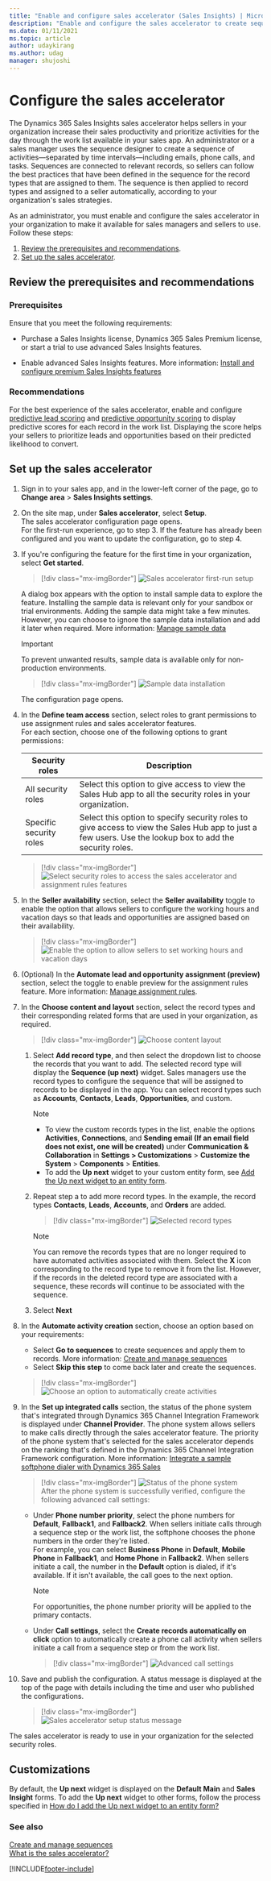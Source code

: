 ```yaml
---
title: "Enable and configure sales accelerator (Sales Insights) | MicrosoftDocs"
description: "Enable and configure the sales accelerator to create sequences and connect records, and view daily work list items."
ms.date: 01/11/2021
ms.topic: article
author: udaykirang
ms.author: udag
manager: shujoshi
---
```


# Configure the sales accelerator

The Dynamics 365 Sales Insights sales accelerator helps sellers in your organization increase their sales productivity and prioritize activities for the day through the work list available in your sales app. An administrator or a sales manager uses the sequence designer to create a sequence of activities&mdash;separated by time intervals&mdash;including emails, phone calls, and tasks. Sequences are connected to relevant records, so sellers can follow the best practices that have been defined in the sequence for the record types that are assigned to them. The sequence is then applied to record types and assigned to a seller automatically, according to your organization's sales strategies.  

As an administrator, you must enable and configure the sales accelerator in your organization to make it available for sales managers and sellers to use. Follow these steps:

1. [Review the prerequisites and recommendations](#review-the-prerequisites-and-recommendations).
2. [Set up the sales accelerator](#set-up-the-sales-accelerator).

## Review the prerequisites and recommendations

### Prerequisites

Ensure that you meet the following requirements:

- Purchase a Sales Insights license, Dynamics 365 Sales Premium license, or start a trial to use advanced Sales Insights features.

- Enable advanced Sales Insights features. More information: [Install and configure premium Sales Insights features](intro-admin-guide-sales-insights.md#install-and-configure-premium-sales-insights-features)

### Recommendations

For the best experience of the sales accelerator, enable and configure [predictive lead scoring](configure-predictive-lead-scoring.md) and [predictive opportunity scoring](configure-predictive-opportunity-scoring.md) to display predictive scores for each record in the work list. Displaying the score helps your sellers to prioritize leads and opportunities based on their predicted likelihood to convert.

## Set up the sales accelerator

1. Sign in to your sales app, and in the lower-left corner of the page, go to **Change area** > **Sales Insights settings**.
2. On the site map, under **Sales accelerator**, select **Setup**.    
    The sales accelerator configuration page opens.      
    For the first-run experience, go to step 3. If the feature has already been configured and you want to update the configuration, go to step 4.    
3. If you're configuring the feature for the first time in your organization, select **Get started**.     
    >[!div class="mx-imgBorder"]
    >![Sales accelerator first-run setup](media/sa-fre-setup.png "Sales accelerator first-run setup")    

    A dialog box appears with the option to install sample data to explore the feature. Installing the sample data is relevant only for your sandbox or trial environments. Adding the sample data might take a few minutes. However, you can choose to ignore the sample data installation and add it later when required. More information: [Manage sample data](manage-sample-data.md)    
    
    >[!IMPORTANT]
    >To prevent unwanted results, sample data is available only for non-production environments.
    
    >[!div class="mx-imgBorder"]
    >![Sample data installation](media/sa-sample-data-popup-message.png "Sample data installation")        

    The configuration page opens.        
 
4. <a name="define-team-access"></a>In the **Define team access** section, select roles to grant permissions to use assignment rules and sales accelerator features.     
    For each section, choose one of the following options to grant permissions:     
       
    | Security roles | Description |
    |----------------|-------------|
    | All security roles | Select this option to give access to view the Sales Hub app to all the security roles in your organization. |
    | Specific security roles | Select this option to specify security roles to give access to view the Sales Hub app to just a few users. Use the lookup box to add the security roles. |    

    >[!div class="mx-imgBorder"]
    >![Select security roles to access the sales accelerator and assignment rules features](media/sa-select-security-role.png "Select security roles to access the sales accelerator and assignment rules features")   

5. In the **Seller availability** section, select the **Seller availability** toggle to enable the option that allows sellers to configure the working hours and vacation days so that leads and opportunities are assigned based on their availability.

    >[!div class="mx-imgBorder"]
    >![Enable the option to allow sellers to set working hours and vacation days](media/sa-enable-seller-availability.png "Enable the option to allow sellers to set working hours and vacation days")   

6. (Optional) In the **Automate lead and opportunity assignment (preview)** section, select the toggle to enable preview for the assignment rules feature. More information: [Manage assignment rules](create-manage-assignment-rules.md).

7. <a name="choose-content-and-layout"></a>In the **Choose content and layout** section, select the record types and their corresponding related forms that are used in your organization, as required.      

   >[!div class="mx-imgBorder"]
   >![Choose content layout](media/sa-choose-content-layout.png "Choose content layout")   

    1. Select **Add record type**, and then select the dropdown list to choose the records that you want to add. The selected record type will display the **Sequence (up next)** widget. Sales managers use the record types to configure the sequence that will be assigned to records to be displayed in the app. You can select record types such as **Accounts**, **Contacts**, **Leads**, **Opportunities**, and custom.    
        >[!NOTE]
        >- To view the custom records types in the list, enable the options **Activities**, **Connections**, and **Sending email (If an email field does not exist, one will be created)** under **Communication & Collaboration** in **Settings > Customizations** > **Customize the System** > **Components** > **Entities**.
        >- To add the **Up next** widget to your custom entity form, see [Add the Up next widget to an entity form](add-upnext-widget-form.md).     
        
    2. Repeat step a to add more record types. In the example, the record types **Contacts**, **Leads**, **Accounts**, and **Orders** are added.   
        
        >[!div class="mx-imgBorder"]
        >![Selected record types](media/sa-selected-record-types.png "Selected record types")         
        
        >[!NOTE]
        >You can remove the records types that are no longer required to have automated activities associated with them. Select the **X** icon corresponding to the record type to remove it from the list. However, if the records in the deleted record type are associated with a sequence, these records will continue to be associated with the sequence.   
     
    3. Select **Next**

8. In the **Automate activity creation** section, choose an option based on your requirements:    
    - Select **Go to sequences** to create sequences and apply them to records. More information: [Create and manage sequences](create-manage-sequences.md)
    - Select **Skip this step** to come back later and create the sequences.
    >[!div class="mx-imgBorder"]
    >![Choose an option to automatically create activities](media/sa-automatic-activity-creation.png "Choose an option to automatically create activities")           
9. In the **Set up integrated calls** section, the status of the phone system that's integrated through Dynamics 365 Channel Integration Framework is displayed under **Channel Provider**. The phone system allows sellers to make calls directly through the sales accelerator feature. The priority of the phone system that's selected for the sales accelerator depends on the ranking that's defined in the Dynamics 365 Channel Integration Framework configuration. More information: [Integrate a sample softphone dialer with Dynamics 365 Sales](integrate-sample-softphone.md)     
    >[!div class="mx-imgBorder"]
    >![Status of the phone system](media/sa-channel-provider-status.png "Status of the phone system")        
    After the phone system is successfully verified, configure the following advanced call settings:    
    - Under **Phone number priority**, select the phone numbers for **Default**, **Fallback1**, and **Fallback2**. When sellers initiate calls through a sequence step or the work list, the softphone chooses the phone numbers in the order they're listed.     
        For example, you can select **Business Phone** in **Default**, **Mobile Phone** in **Fallback1**, and **Home Phone** in **Fallback2**. When sellers initiate a call, the number in the **Default** option is dialed, if it's available. If it isn't available, the call goes to the next option.            
        >[!NOTE]
        >For opportunities, the phone number priority will be applied to the primary contacts.  

    - Under **Call settings**, select the **Create records automatically on click** option to automatically create a phone call activity when sellers initiate a call from a sequence step or from the work list.   
        >[!div class="mx-imgBorder"]
        >![Advanced call settings](media/sa-advance-call-settings.png "Advanced call settings")       
10. Save and publish the configuration.
    A status message is displayed at the top of the page with details including the time and user who published the configurations.
    >[!div class="mx-imgBorder"]
    >![Sales accelerator setup status message](media/sa-setup-status-message.png "Sales accelerator setup status message")

The sales accelerator is ready to use in your organization for the selected security roles.

## Customizations

By default, the **Up next** widget is displayed on the **Default Main** and **Sales Insight** forms. To add the **Up next** widget to other forms, follow the process specified in [How do I add the Up next widget to an entity form?](faqs-sales-insights.md#sales-accelerator)

### See also

[Create and manage sequences](create-manage-sequences.md)     
[What is the sales accelerator?](sales-accelerator-intro.md)


[!INCLUDE[footer-include](../includes/footer-banner.md)]
